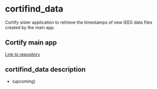 # cortifind_data

Cortify sister application to retrieve the timestamps of new iEEG data files created by the main app.

## Cortify main app

[Link to repository](https://github.com/pimpimpula/Cortify)

## cortifind_data description

- (upcoming)